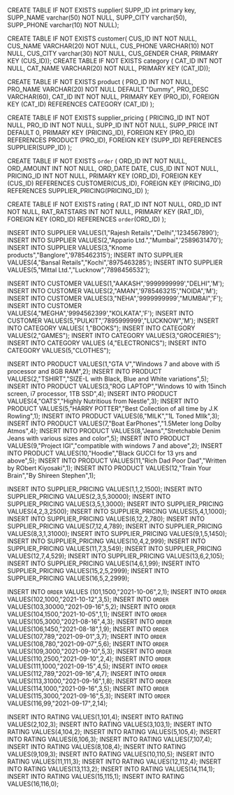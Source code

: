 CREATE TABLE IF NOT EXISTS supplier( SUPP_ID int primary key,
SUPP_NAME varchar(50) NOT NULL, SUPP_CITY varchar(50),
SUPP_PHONE varchar(10) NOT NULL);


CREATE TABLE IF NOT EXISTS customer( CUS_ID INT NOT NULL,
CUS_NAME VARCHAR(20) NOT NULL, CUS_PHONE VARCHAR(10) NOT NULL, CUS_CITY varchar(30) NOT NULL, CUS_GENDER CHAR,
PRIMARY KEY (CUS_ID));
CREATE TABLE IF NOT EXISTS category ( CAT_ID INT NOT NULL,
CAT_NAME VARCHAR(20) NOT NULL, PRIMARY KEY (CAT_ID));


CREATE TABLE IF NOT EXISTS product (
PRO_ID INT NOT NULL,
PRO_NAME VARCHAR(20) NOT NULL DEFAULT "Dummy", PRO_DESC VARCHAR(60),
CAT_ID INT NOT NULL,
PRIMARY KEY (PRO_ID),
FOREIGN KEY (CAT_ID) REFERENCES CATEGORY (CAT_ID) );


CREATE TABLE IF NOT EXISTS supplier_pricing ( PRICING_ID INT NOT NULL,
PRO_ID INT NOT NULL,
SUPP_ID INT NOT NULL,
SUPP_PRICE INT DEFAULT 0, PRIMARY KEY (PRICING_ID),
FOREIGN KEY (PRO_ID) REFERENCES PRODUCT (PRO_ID), FOREIGN KEY (SUPP_ID) REFERENCES SUPPLIER(SUPP_ID) );


CREATE TABLE IF NOT EXISTS `order` ( ORD_ID INT NOT NULL,
ORD_AMOUNT INT NOT NULL, ORD_DATE DATE,
CUS_ID INT NOT NULL,
PRICING_ID INT NOT NULL,
PRIMARY KEY (ORD_ID),
FOREIGN KEY (CUS_ID) REFERENCES CUSTOMER(CUS_ID),
FOREIGN KEY (PRICING_ID) REFERENCES SUPPLIER_PRICING(PRICING_ID) );


CREATE TABLE IF NOT EXISTS rating ( RAT_ID INT NOT NULL,
ORD_ID INT NOT NULL, RAT_RATSTARS INT NOT NULL, PRIMARY KEY (RAT_ID),
FOREIGN KEY (ORD_ID) REFERENCES `order`(ORD_ID) );



INSERT INTO SUPPLIER VALUES(1,"Rajesh Retails","Delhi",'1234567890'); 
INSERT INTO SUPPLIER VALUES(2,"Appario Ltd.","Mumbai",'2589631470'); 
INSERT INTO SUPPLIER VALUES(3,"Knome products","Banglore",'9785462315'); 
INSERT INTO SUPPLIER VALUES(4,"Bansal Retails","Kochi",'8975463285');
INSERT INTO SUPPLIER VALUES(5,"Mittal Ltd.","Lucknow",'7898456532');


INSERT INTO CUSTOMER VALUES(1,"AAKASH",'9999999999',"DELHI",'M'); 
INSERT INTO CUSTOMER VALUES(2,"AMAN",'9785463215',"NOIDA",'M'); 
INSERT INTO CUSTOMER VALUES(3,"NEHA",'9999999999',"MUMBAI",'F'); 
INSERT INTO CUSTOMER VALUES(4,"MEGHA",'9994562399',"KOLKATA",'F'); 
INSERT INTO CUSTOMER VALUES(5,"PULKIT",'7895999999',"LUCKNOW",'M');
INSERT INTO CATEGORY VALUES( 1,"BOOKS"); INSERT INTO CATEGORY VALUES(2,"GAMES"); 
INSERT INTO CATEGORY VALUES(3,"GROCERIES"); INSERT INTO CATEGORY VALUES (4,"ELECTRONICS"); 
INSERT INTO CATEGORY VALUES(5,"CLOTHES");


INSERT INTO PRODUCT VALUES(1,"GTA V","Windows 7 and above with i5 processor and 8GB RAM",2);
INSERT INTO PRODUCT VALUES(2,"TSHIRT","SIZE-L with Black, Blue and White variations",5);
INSERT INTO PRODUCT VALUES(3,"ROG LAPTOP","Windows 10 with 15inch screen, i7 processor, 1TB SSD",4); 
INSERT INTO PRODUCT VALUES(4,"OATS","Highly Nutritious from Nestle",3);
INSERT INTO PRODUCT VALUES(5,"HARRY POTTER","Best Collection of all time by J.K Rowling",1);
INSERT INTO PRODUCT VALUES(6,"MILK","1L Toned MIlk",3);
INSERT INTO PRODUCT VALUES(7,"Boat EarPhones","1.5Meter long Dolby Atmos",4);
INSERT INTO PRODUCT VALUES(8,"Jeans","Stretchable Denim Jeans with various sizes and color",5);
INSERT INTO PRODUCT VALUES(9,"Project IGI","compatible with windows 7 and above",2);
INSERT INTO PRODUCT VALUES(10,"Hoodie","Black GUCCI for 13 yrs and above",5);
INSERT INTO PRODUCT VALUES(11,"Rich Dad Poor Dad","Written by RObert Kiyosaki",1);
INSERT INTO PRODUCT VALUES(12,"Train Your Brain","By Shireen Stephen",1);


INSERT INTO SUPPLIER_PRICING VALUES(1,1,2,1500); 
INSERT INTO SUPPLIER_PRICING VALUES(2,3,5,30000); 
INSERT INTO SUPPLIER_PRICING VALUES(3,5,1,3000); 
INSERT INTO SUPPLIER_PRICING VALUES(4,2,3,2500);
INSERT INTO SUPPLIER_PRICING VALUES(5,4,1,1000); 
INSERT INTO SUPPLIER_PRICING VALUES(6,12,2,780); 
INSERT INTO SUPPLIER_PRICING VALUES(7,12,4,789); 
INSERT INTO SUPPLIER_PRICING VALUES(8,3,1,31000); 
INSERT INTO SUPPLIER_PRICING VALUES(9,1,5,1450); 
INSERT INTO SUPPLIER_PRICING VALUES(10,4,2,999); 
INSERT INTO SUPPLIER_PRICING VALUES(11,7,3,549); 
INSERT INTO SUPPLIER_PRICING VALUES(12,7,4,529); 
INSERT INTO SUPPLIER_PRICING VALUES(13,6,2,105); 
INSERT INTO SUPPLIER_PRICING VALUES(14,6,1,99); 
INSERT INTO SUPPLIER_PRICING VALUES(15,2,5,2999); 
INSERT INTO SUPPLIER_PRICING VALUES(16,5,2,2999);


INSERT INTO `ORDER` VALUES (101,1500,"2021-10-06",2,1); 
INSERT INTO `ORDER` VALUES(102,1000,"2021-10-12",3,5); 
INSERT INTO `ORDER` VALUES(103,30000,"2021-09-16",5,2); 
INSERT INTO `ORDER` VALUES(104,1500,"2021-10-05",1,1); 
INSERT INTO `ORDER` VALUES(105,3000,"2021-08-16",4,3); 
INSERT INTO `ORDER` VALUES(106,1450,"2021-08-18",1,9); 
INSERT INTO `ORDER` VALUES(107,789,"2021-09-01",3,7);
INSERT INTO `ORDER` VALUES(108,780,"2021-09-07",5,6); 
INSERT INTO `ORDER` VALUES(109,3000,"2021-09-10",5,3); 
INSERT INTO `ORDER` VALUES(110,2500,"2021-09-10",2,4); 
INSERT INTO `ORDER` VALUES(111,1000,"2021-09-15",4,5); 
INSERT INTO `ORDER` VALUES(112,789,"2021-09-16",4,7); 
INSERT INTO `ORDER` VALUES(113,31000,"2021-09-16",1,8); 
INSERT INTO `ORDER` VALUES(114,1000,"2021-09-16",3,5); 
INSERT INTO `ORDER` VALUES(115,3000,"2021-09-16",5,3); 
INSERT INTO `ORDER` VALUES(116,99,"2021-09-17",2,14);


INSERT INTO RATING VALUES(1,101,4);
INSERT INTO RATING VALUES(2,102,3); 
INSERT INTO RATING VALUES(3,103,1); 
INSERT INTO RATING VALUES(4,104,2); 
INSERT INTO RATING VALUES(5,105,4); 
INSERT INTO RATING VALUES(6,106,3); 
INSERT INTO RATING VALUES(7,107,4); 
INSERT INTO RATING VALUES(8,108,4); 
INSERT INTO RATING VALUES(9,109,3); 
INSERT INTO RATING VALUES(10,110,5); 
INSERT INTO RATING VALUES(11,111,3); 
INSERT INTO RATING VALUES(12,112,4); 
INSERT INTO RATING VALUES(13,113,2); 
INSERT INTO RATING VALUES(14,114,1); 
INSERT INTO RATING VALUES(15,115,1); 
INSERT INTO RATING VALUES(16,116,0);
